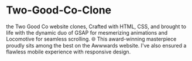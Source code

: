 # Two-Good-Co-Clone
the Two Good Co website clones, Crafted with HTML, CSS, and brought to life with the dynamic duo of GSAP for mesmerizing animations and Locomotive for seamless scrolling. 🌐 This award-winning masterpiece proudly sits among the best on the Awwwards website.  I've also ensured a flawless mobile experience with responsive design.
